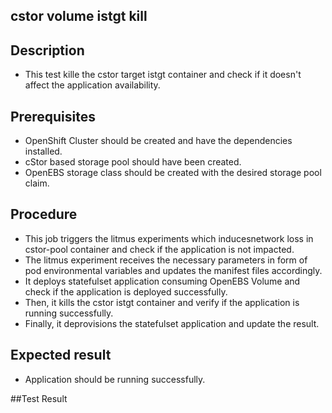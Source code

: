 ## cstor volume istgt kill

## Description
- This test kille the cstor target istgt container and check if it doesn't affect the application availability.

## Prerequisites
- OpenShift Cluster should be created and have the dependencies installed.
- cStor based storage pool should have been created.
- OpenEBS storage class should be created with the desired storage pool claim.

## Procedure
- This job triggers the litmus experiments which inducesnetwork loss in cstor-pool container and check if the application is not impacted.
- The litmus experiment receives the necessary parameters in form of pod environmental variables and updates the manifest files accordingly.
- It deploys statefulset application consuming OpenEBS Volume and check if the application is deployed successfully.
- Then, it kills the cstor istgt container and verify if the application is running successfully.
- Finally, it deprovisions the statefulset application and update the result.

## Expected result
- Application should be running successfully.

##Test Result
